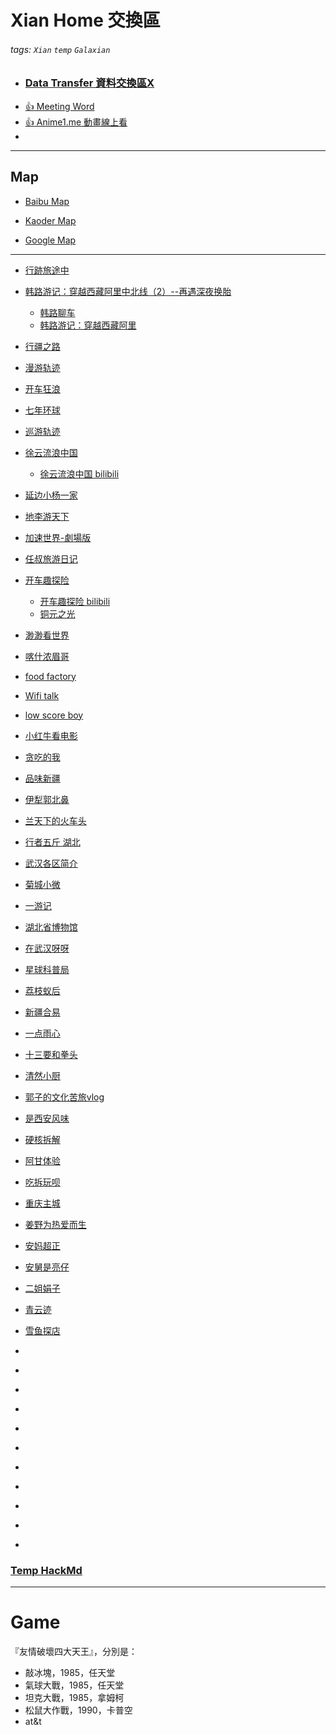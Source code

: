 Xian Home 交換區
===
###### tags: `Xian` `temp` `Galaxian`

- ### [Data Transfer 資料交換區X](https://hackmd.io/xfCzcuCTQLmGe1x4aq43RA)
- [:+1: Meeting Word](http://meetingwords.com/unlQYTCAwG)
- [:+1: Anime1.me 動畫線上看](https://anime1.me/)
- 
---
## Map

- [Baibu Map](https://map.baidu.com/)

- [Kaoder Map](https://ditu.amap.com/)

- [Google Map](https://www.google.com.tw/maps/) 
---


- [行跡旅途中](https://www.youtube.com/watch?v=gmqodTLUU7g&list=UUNNIKj9lbs9W7IBziXacI9w)

- [韩路游记：穿越西藏阿里中北线（2）--再遇深夜换胎](https://www.ixigua.com/6857454958435172871?logTag=2085050ea96c710370ae)
    - [韩路聊车](https://www.ixigua.com/home/2242607004792467/?list_entrance=search)
    - [韩路游记：穿越西藏阿里](https://www.ixigua.com/search/%E9%9F%A9%E8%B7%AF%E6%B8%B8%E8%AE%B0%EF%BC%9A%E7%A9%BF%E8%B6%8A%E8%A5%BF%E8%97%8F%E9%98%BF%E9%87%8C/?logTag=4be9d7509d510c23a07d&tab_name=pgc)

- [行疆之路](https://space.bilibili.com/19515012/)

- [漫游轨迹](
https://www.ixigua.com/home/53193945342256/?source=pgc_author_name&list_entrance=anyVideo)

- [开车狂浪](https://www.ixigua.com/home/104763792687/?list_entrance=search)



- [七年环球](https://www.ixigua.com/home/107669221214/?list_entrance=search)

- [巡游轨迹](https://www.ixigua.com/home/2950681436095219/?list_entrance=search)

- [徐云流浪中国](https://www.ixigua.com/home/2190661622972016/?list_entrance=search)

    - [徐云流浪中国 bilibili](https://space.bilibili.com/697166795/video)


- [延边小杨一家](https://www.ixigua.com/home/901224907944653/?list_entrance=search)

- [地李游天下](https://www.ixigua.com/home/2106319109367431/?list_entrance=search)

- [加速世界-劇場版](https://www.youtube.com/watch?v=ATNc7_y-P4Y)

- [任叔旅游日记](https://www.ixigua.com/home/58798909847/)

- [开车趣探险](https://www.ixigua.com/home/73243582899/pseries/?preActiveKey=video&list_entrance=userdetail)
    - [开车趣探险 bilibili](https://space.bilibili.com/383315044?spm_id_from=333.337.0.0)
    - [铜元之光](https://www.ixigua.com/7110440432999334408?id=7122086072636408361&logTag=73a3e42b39ab01b830a4)

- [渺渺看世界](https://www.ixigua.com/home/53546853233/?source=pgc_author_name&list_entrance=anyVideo)

- [喀什浓眉哥](https://www.ixigua.com/home/104755010583/?source=pgc_author_name&list_entrance=anyVideo)

- [food factory](https://www.bilibili.com/video/BV117411f7j3/)

- [Wifi talk](https://www.youtube.com/channel/UCnPRilrNE9DBMk1tpq1pbtQ)

- [low score boy](https://www.youtube.com/c/lowscoreboy)

- [小红牛看电影](https://www.youtube.com/channel/UCXGQ8K9of4a7EHFkss_Dxjw)

- [贪吃的我](https://www.youtube.com/channel/UCFBlHXSqykQLMV29KV0M9iw)

- [品味新疆](https://space.bilibili.com/89522842/dynamic?spm_id_from=444.41.list.card_title.click)

- [伊犁郭北鼻](https://www.youtube.com/channel/UC4OozZwHZWFRGXUyeZvftkw)

- [兰天下的火车头](https://www.ixigua.com/home/69074449220/?source=pgc_author_name&list_entrance=anyVideo)

- [行者五斤 湖北](https://www.ixigua.com/home/92528823647/?source=pgc_author_name&list_entrance=anyVideo)

- [武汉各区简介](https://www.ixigua.com/7119825928443986463?logTag=3b536b6230ace524b4fc)

- [菊城小微](https://www.ixigua.com/home/5687516826/?source=pgc_author_name&list_entrance=anyVideo)

- [一游记](https://www.ixigua.com/home/6454156337/?source=pgc_author_name&list_entrance=anyVideo)

- [湖北省博物馆](https://www.ixigua.com/7121221051421295117?logTag=904760d88fc9fadc70e0)

- [在武汉呀呀](https://www.ixigua.com/home/2348989547032168/?source=pgc_author_name&list_entrance=anyVideo)

- [星球科普局](https://www.ixigua.com/home/5740623682/?source=pgc_author_name&list_entrance=anyVideo)

- [荔枝蚁后](https://www.ixigua.com/home/74402052402/?source=pgc_author_name&list_entrance=anyVideo)

- [新疆合易](https://www.ixigua.com/home/1196685283830542/pseries/?preActiveKey=video&list_entrance=userdetail)

- [一点雨心](https://www.ixigua.com/home/109869235381/?source=pgc_author_name&list_entrance=anyVideo)

- [十三要和拳头](https://www.youtube.com/channel/UCduz2zplHaYCAtiaEIcxErw)

- [清然小厨](https://www.ixigua.com/home/3757606947/?source=pgc_author_name&list_entrance=anyVideo)

- [郭子的文化苦旅vlog](https://www.ixigua.com/home/109063387072/?source=pgc_author_name&list_entrance=anyVideo)

- [是西安风味](https://www.ixigua.com/home/267921425700110/?source=pgc_author_name&list_entrance=anyVideo)

- [硬核拆解](https://www.ixigua.com/6761672331900224003?id=7118329629441524261&logTag=808ddb7610cf545df70d)

- [阿甘体验](https://www.ixigua.com/home/68029377707/?list_entrance=homepage&video_card_type=shortvideo)

- [吃拆玩呗](https://www.ixigua.com/home/6236336126/?source=pgc_author_name&list_entrance=anyVideo)

- [重庆主城](https://www.ixigua.com/home/102424553949/?source=pgc_author_name&list_entrance=anyVideo)

- [姜野为热爱而生](https://www.ixigua.com/home/6462811032/?source=pgc_author_name&list_entrance=anyVideo)


- [安妈超正](https://www.ixigua.com/home/3192578366771757/?source=pgc_author_name&list_entrance=anyVideo)

- [安舅是亮仔](https://www.ixigua.com/home/4089829185566935/?source=pgc_author_name&list_entrance=anyVideo)

- [二姐娟子](https://www.ixigua.com/home/1443014782762723/?source=pgc_author_name&list_entrance=anyVideo)

- [青云迹](https://www.ixigua.com/home/111359635698/?list_entrance=category&video_card_type=shortvideo)

- [雪鱼探店](https://www.ixigua.com/home/67021776003/?list_entrance=category&video_card_type=shortvideo)
- []()

- []()

- []()

- []()

- []()

- []()

- []()

- []()

- []()

- []()

- []()

### [Temp HackMd](https://hackmd.io/7_xuAeqwRPGaMiVdm2S8tQ)
---

# Game
『友情破壞四大天王』，分別是：

- 敲冰塊，1985，任天堂
- 氣球大戰，1985，任天堂
- 坦克大戰，1985，拿姆柯
- 松鼠大作戰，1990，卡普空
- at&t



